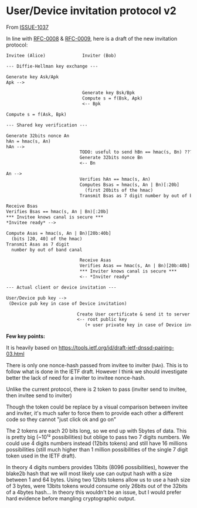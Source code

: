 <!-- Parsec Cloud (https://parsec.cloud) Copyright (c) BUSL-1.1 2016-present Scille SAS -->

# User/Device invitation protocol v2

From [ISSUE-1037](https://github.com/Scille/parsec-cloud/issues/1037)

In line with [RFC-0008](0008-smoothening-the-invite-process.md) & [RFC-0009](0009-use-email-as-main-human-identifier.md), here is a draft of the new invitation protocol:

```txt
Invitee (Alice)              Inviter (Bob)

--- Diffie-Hellman key exchange ---

Generate key Ask/Apk
Apk -->

                             Generate key Bsk/Bpk
                             Compute s = f(Bsk, Apk)
                             <-- Bpk

Compute s = f(Ask, Bpk)

--- Shared key verification ---

Generate 32bits nonce An
hAn = hmac(s, An)
hAn -->
                            TODO: useful to send hBn == hmac(s, Bn) ???
                            Generate 32bits nonce Bn
                            <-- Bn

An -->
                            Verifies hAn == hmac(s, An)
                            Computes Bsas = hmac(s, An | Bn)[:20b]
                              (first 20bits of the hmac)
                            Transmit Bsas as 7 digit number by out of band canal

Receive Bsas
Verifies Bsas == hmac(s, An | Bn)[:20b]
*** Invitee knows canal is secure ***
*Invitee ready* -->

Compute Asas = hmac(s, An | Bn)[20b:40b]
  (bits ]20, 40] of the hmac)
Transmit Asas as 7 digit
  number by out of band canal

                            Receive Asas
                            Verifies Asas == hmac(s, An | Bn)[20b:40b]
                            *** Inviter knows canal is secure ***
                            <-- *Inviter ready*

--- Actual client or device invitation ---

User/Device pub key -->
 (Device pub key in case of Device invitation)

                           Create User certificate & send it to server
                           <-- root public key
                              (+ user private key in case of Device invitation)
```

**Few key points:**

It is heavily based on <https://tools.ietf.org/id/draft-ietf-dnssd-pairing-03.html>

There is only one nonce-hash passed from invitee to inviter (`hAn`). This is to follow what is done in the IETF draft. However I think we should investigate better the lack of need for a inviter to invitee nonce-hash.

Unlike the current protocol, there is 2 token to pass (inviter send to invitee, then invitee send to inviter)

Though the token could be replace by a visual comparison between invitee and inviter, it's much safer to force them to provide each other a different code so they cannot "just click ok and go on"

The 2 tokens are each 20 bits long, so we end up with 5bytes of data. This is pretty big (~10¹² possibilities) but oblige to pass two 7 digits numbers.
We could use 4 digits numbers instead (12bits tokens) and still have 16 millions possibilities (still much higher than 1 million possibilities of the single 7 digit token used in the IETF draft).

In theory 4 digits numbers provides 13bits (8096 possibilities), however the blake2b hash that we will most likely use can output hash with a size between 1 and 64 bytes.
Using two 12bits tokens allow us to use a hash size of 3 bytes, were 13bits tokens would consume only 26bits out of the 32bits of a 4bytes hash... In theory this wouldn't be an issue, but I would prefer hard evidence before mangling cryptographic output.
